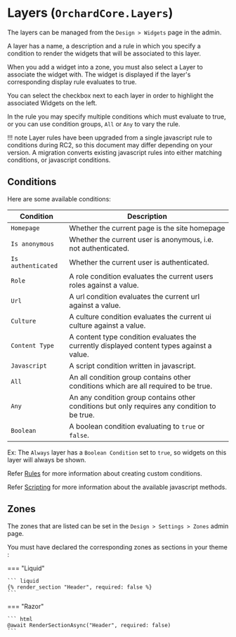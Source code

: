 # Layers (`OrchardCore.Layers`)

The layers can be managed from the `Design > Widgets` page in the admin.

A layer has a name, a description and a rule in which you specify a condition to render the widgets that will be associated to this layer.

When you add a widget into a zone, you must also select a Layer to associate the widget with. The widget is displayed if the layer's corresponding display rule evaluates to true.

You can select the checkbox next to each layer in order to highlight the associated Widgets on the left.

In the rule you may specify multiple conditions which must evaluate to true, or you can use condition groups, `All` or `Any` to vary the rule.

!!! note
    Layer rules have been upgraded from a single javascript rule to conditions during RC2, so this document may differ depending on your version.
    A migration converts existing javascript rules into either matching conditions, or javascript conditions.

## Conditions

Here are some available conditions:

| Condition | Description |
| -------- | ----------- |
| `Homepage` | Whether the current page is the site homepage |
| `Is anonymous` | Whether the current user is anonymous, i.e. not authenticated. |
| `Is authenticated` | Whether the current user is authenticated. |
| `Role` | A role condition evaluates the current users roles against a value. |
| `Url` | A url condition evaluates the current url against a value. |
| `Culture` | A culture condition evaluates the current ui culture against a value. |
| `Content Type` | A content type condition evaluates the currently displayed content types against a value. |
| `Javascript` | A script condition written in javascript. |
| `All` | An all condition group contains other conditions which are all required to be true. |
| `Any` | An any condition group contains other conditions but only requires any condition to be true. |
| `Boolean` | A boolean condition evaluating to `true` or `false`. |

Ex: The `Always` layer has a `Boolean Condition` set to `true`, so widgets on this layer will always be shown.

Refer [Rules](../Rules/README.md) for more information about creating custom conditions.

Refer [Scripting](../Scripting/README.md#layers-orchardcorelayers) for more information about the available javascript methods.

## Zones

The zones that are listed can be set in the `Design > Settings > Zones` admin page.

You must have declared the corresponding zones as sections in your theme :

=== "Liquid"

    ``` liquid
    {% render_section "Header", required: false %}
    ```

=== "Razor"

    ``` html
    @await RenderSectionAsync("Header", required: false)
    ```
